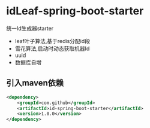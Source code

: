 # idLeaf-spring-boot-starter

统一Id生成器starter

- leaf叶子算法,基于redis分配id段
- 雪花算法,启动时动态获取机器Id
- uuid
- 数据库自增

## 引入maven依赖

```xml
<dependency>
	<groupId>com.github</groupId>
	<artifactId>id-spring-boot-starter</artifactId>
	<version>1.0.0</version>
</dependency>
```
